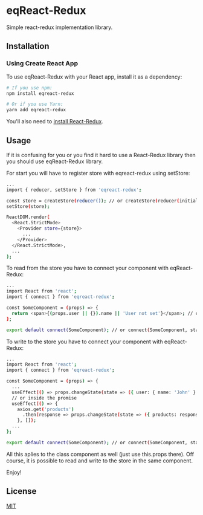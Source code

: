 eqReact-Redux
=========================

Simple react-redux implementation library.

## Installation

### Using Create React App

To use eqReact-Redux with your React app, install it as a dependency:
```bash
# If you use npm:
npm install eqreact-redux

# Or if you use Yarn:
yarn add eqreact-redux
```

You'll also need to [install React-Redux](https://github.com/reduxjs/react-redux/blob/master/README.md).

## Usage

If it is confusing for you or you find it hard to use a React-Redux library then you should use eqReact-Redux library.

For start you will have to register store with eqreact-redux using setStore:

```bash
...
import { reducer, setStore } from 'eqreact-redux';

const store = createStore(reducer()); // or createStore(reducer(initialStateObject)) if you have an initial state object (e.g. { user: { name: 'John' } } )
setStore(store);

ReactDOM.render(
  <React.StrictMode>
    <Provider store={store}>
      ...
    </Provider>
  </React.StrictMode>,
  ...
);
```

To read from the store you have to connect your component with eqReact-Redux:
```bash
...
import React from 'react';
import { connect } from 'eqreact-redux';

const SomeComponent = (props) => {
  return <span>{(props.user || {}).name || 'User not set'}</span>; // or <span>{props.userName || 'User not set'}</span>
};

export default connect(SomeComponent); // or connect(SomeComponent, state => ({ userName: (state.user || {}).name })) if you want to connect just certain properties from the store
```

To write to the store you have to connect your component with eqReact-Redux:
```bash
...
import React from 'react';
import { connect } from 'eqreact-redux';

const SomeComponent = (props) => {
  ...
  useEffect(() => props.changeState(state => ({ user: { name: 'John' } })), []);
  // or inside the promise
  useEffect(() => {
    axios.get('products')
      .then(response => props.changeState(state => ({ products: response.data })));
	}, []);
  ...
};

export default connect(SomeComponent); // or connect(SomeComponent, state => ({ user: state.user, products: state.products })) if you want to connect just certain properties from the store
```

All this aplies to the class component as well (just use this.props there). Off course, it is possible to read and write to the store in the same component.

Enjoy!

## License

[MIT](LICENSE.md)
